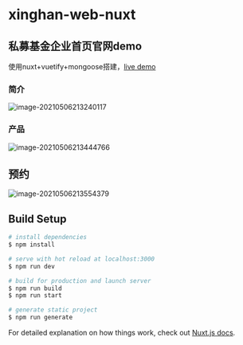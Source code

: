 # xinghan-web-nuxt

## 私募基金企业首页官网demo

使用nuxt+vuetify+mongoose搭建，[live demo](http://xinghan.streakingman.com/)

### 简介

![image-20210506213240117](http://media-bed.streakingman.com/image-20210506213240117.png)

### 产品


![image-20210506213444766](http://media-bed.streakingman.com/image-20210506213444766.png)

## 预约

![image-20210506213554379](http://media-bed.streakingman.com/image-20210506213554379.png)

## Build Setup

```bash
# install dependencies
$ npm install

# serve with hot reload at localhost:3000
$ npm run dev

# build for production and launch server
$ npm run build
$ npm run start

# generate static project
$ npm run generate
```

For detailed explanation on how things work, check out [Nuxt.js docs](https://nuxtjs.org).
